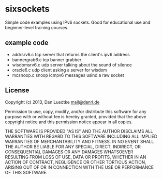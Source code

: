 sixsockets
==========

Simple code examples using IPv6 sockets. Good for educational use and
beginner-level training courses.


example code
------------

* addrsrv6.c        	tcp server that returns the client's ipv6 address
* bannergrab6.c		tcp banner grabber
* wisdomsrv6.c		udp server talking about the sound of silence
* oracle6.c		udp client asking a server for wisdom
* mcsnoop.c		snoop icmpv6 messages usind a raw socket


License
-------

  Copyright (c) 2013, Dan Luedtke <mail@danrl.de>

  Permission to use, copy, modify, and/or distribute this software for any
  purpose with or without fee is hereby granted, provided that the above
  copyright notice and this permission notice appear in all copies.

  THE SOFTWARE IS PROVIDED "AS IS" AND THE AUTHOR DISCLAIMS ALL WARRANTIES
  WITH REGARD TO THIS SOFTWARE INCLUDING ALL IMPLIED WARRANTIES OF
  MERCHANTABILITY AND FITNESS. IN NO EVENT SHALL THE AUTHOR BE LIABLE FOR
  ANY SPECIAL, DIRECT, INDIRECT, OR CONSEQUENTIAL DAMAGES OR ANY DAMAGES
  WHATSOEVER RESULTING FROM LOSS OF USE, DATA OR PROFITS, WHETHER IN AN 
  ACTION OF CONTRACT, NEGLIGENCE OR OTHER TORTIOUS ACTION, ARISING OUT OF
  OR IN CONNECTION WITH THE USE OR PERFORMANCE OF THIS SOFTWARE.

